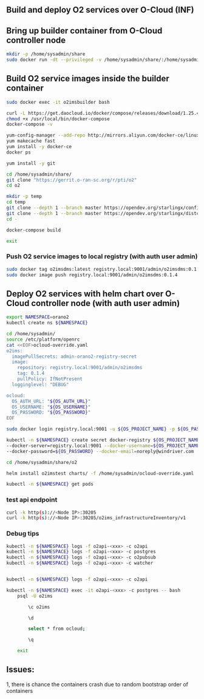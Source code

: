 
## Build and deploy O2 services over O-Cloud (INF)


## Bring up builder container from O-Cloud controller node


```sh
mkdir -p /home/sysadmin/share
sudo docker run -dt --privileged -v /home/sysadmin/share/:/home/sysadmin/share/ -v /var/run:/var/run --name o2imsbuilder centos:7
```

## Build O2 service images inside the builder container


```sh
sudo docker exec -it o2imsbuilder bash
```


```sh
curl -L https://get.daocloud.io/docker/compose/releases/download/1.25.4/docker-compose-`uname -s`-`uname -m` > /usr/local/bin/docker-compose
chmod +x /usr/local/bin/docker-compose
docker-compose -v

yum-config-manager --add-repo http://mirrors.aliyun.com/docker-ce/linux/centos/docker-ce.repo
yum makecache fast
yum install -y docker-ce
docker ps

yum install -y git

cd /home/sysadmin/share/
git clone "https://gerrit.o-ran-sc.org/r/pti/o2"
cd o2

mkdir -p temp
cd temp
git clone --depth 1 --branch master https://opendev.org/starlingx/config.git
git clone --depth 1 --branch master https://opendev.org/starlingx/distcloud-client.git
cd -

docker-compose build

exit

```

### Push O2 service images to local registry (with auth user admin)

```sh
sudo docker tag o2imsdms:latest registry.local:9001/admin/o2imsdms:0.1.4
sudo docker image push registry.local:9001/admin/o2imsdms:0.1.4

```

## Deploy O2 services with helm chart over O-Cloud controller node (with auth user admin)

```sh
export NAMESPACE=orano2
kubectl create ns ${NAMESPACE}

cd /home/sysadmin/
source /etc/platform/openrc
cat <<EOF>ocloud-override.yaml
o2ims:
  imagePullSecrets: admin-orano2-registry-secret
  image:
    repository: registry.local:9001/admin/o2imsdms
    tag: 0.1.4
    pullPolicy: IfNotPresent
  logginglevel: "DEBUG"

ocloud:
  OS_AUTH_URL: "${OS_AUTH_URL}"
  OS_USERNAME: "${OS_USERNAME}"
  OS_PASSWORD: "${OS_PASSWORD}"
EOF

sudo docker login registry.local:9001 -u ${OS_PROJECT_NAME} -p ${OS_PASSWORD}

kubectl -n ${NAMESPACE} create secret docker-registry ${OS_PROJECT_NAME}-${NAMESPACE}-registry-secret \
--docker-server=registry.local:9001 --docker-username=${OS_PROJECT_NAME} \
--docker-password=${OS_PASSWORD} --docker-email=noreply@windriver.com

cd /home/sysadmin/share/o2

helm install o2imstest charts/ -f /home/sysadmin/ocloud-override.yaml

kubectl -n ${NAMESPACE} get pods

```

### test api endpoint

```sh
curl -k http(s)://<Node IP>:30205
curl -k http(s)://<Node IP>:30205/o2ims_infrastructureInventory/v1
```


### Debug tips

```sh
kubectl -n ${NAMESPACE} logs -f o2api-<xxx> -c o2api
kubectl -n ${NAMESPACE} logs -f o2api-<xxx> -c postgres
kubectl -n ${NAMESPACE} logs -f o2api-<xxx> -c o2pubsub
kubectl -n ${NAMESPACE} logs -f o2api-<xxx> -c watcher


kubectl -n ${NAMESPACE} logs -f o2api-<xxx> -c o2api

kubectl -n ${NAMESPACE} exec -it o2api-<xxx> -c postgres -- bash
    psql -U o2ims

        \c o2ims

        \d

        select * from ocloud;

        \q

    exit

```

## Issues:

1, there is chance the containers crash due to random bootstrap order of containers
